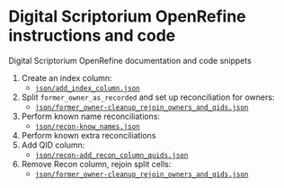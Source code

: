 # Digital Scriptorium OpenRefine instructions and code

Digital Scriptorium OpenRefine documentation and code snippets

1. Create an index column:
    - [`json/add_index_column.json`][add_index_column]
2. Split `former_owner_as_recorded` and set up reconciliation for owners:
    - [`json/former_owner-cleanup_rejoin_owners_and_qids.json`][split_owner]
3. Perform known name reconciliations:
    - [`json/recon-know_names.json`][known_names]
4. Perform known extra reconciliations
5. Add QID column:
    - [`json/recon-add_recon_column_quids.json`][add_reconned_qids]
6. Remove Recon column, rejoin split cells:
    - [`json/former_owner-cleanup_rejoin_owners_and_qids.json`][clean_owner]


[add_index_column]:   json/add_index_column.json                              "Add index column"
[split_owner]:        json/former_owner-cleanup_rejoin_owners_and_qids.json  "Split owner and reconcile"
[known_names]:        json/recon-know_names.json                              "Known name reconciliations"
[add_reconned_qids]:  json/recon-add_recon_column_quids.json                  "Add QID column for reconciliations"
[clean_owner]:        json/former_owner-cleanup_rejoin_owners_and_qids.json   "Cleanup and rejoin owners and QIDs"

